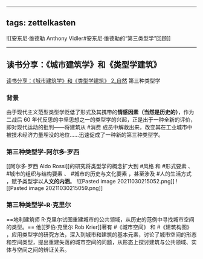 
---
tags: zettelkasten
---

![[安东尼·维德勒 Anthony Vidler#安东尼·维德勒的“第三类型学”回顾]]


---
## 读书分享：《城市建筑学》和《类型学建筑》
[读书分享：《城市建筑学》和《类型学建筑》 2_自然](https://www.sohu.com/a/304270698_777239)
第三种类型学
### 背景
由于现代主义范型类型学贬低了形式及其携带的**情感因素（当然是历史的）**，作为二战后 60 年代反思的中坚思想之一的类型学的兴起，正是出于一种全新的评价，即对现代运动的批判——将建筑从 #消费 成员中解救出来，改变其在工业城市中被技术经济力量埋没的地位……迅速促成了一种新的第三种类型学。
### 第三种类型学-阿尔多·罗西
[[阿尔多·罗西 Aldo Rossi]]的研究将类型学的概念扩大到 #风格 和 #形式要素 、 #城市的组织与结构要素 、 #城市的历史与文化要素 ，甚至涉及 #人的生活方式 ，赋予类型学以**人文的内涵**。
![[Pasted image 20211030215052.png]]
![[Pasted image 20211030215059.png]]
### 第三种类型学-R·克里尔
==地利建筑师 R·克里尔试图重建城市的公共领域，从历史的范例中寻找城市空间的类型。==
他[[罗伯·克里尔 Rob Krier]]著有 #《城市空间》 和 #《建筑构图》 ，应用类型学的研究方法，深入到城市和建筑的基本元素，讨论了城市空间的形态和空间类型，提出重建失落的城市空间的问题，从形态上探讨建筑与公共领域、实体与空间之间的辨证关系。

